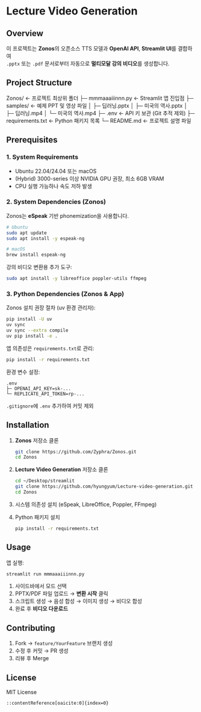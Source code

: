 
# Lecture Video Generation

## Overview
이 프로젝트는 **Zonos**의 오픈소스 TTS 모델과 **OpenAI API**, **Streamlit UI**를 결합하여  
`.pptx` 또는 `.pdf` 문서로부터 자동으로 **멀티모달 강의 비디오**를 생성합니다.

## Project Structure

Zonos/                          ← 프로젝트 최상위 폴더
├─ mmmaaaiiinnn.py              ← Streamlit 앱 진입점
├─ samples/                     ← 예제 PPT 및 영상 파일
│   ├─ 딥러닝.pptx
│   ├─ 미국의 역사.pptx
│   ├─ 딥러닝.mp4
│   └─ 미국의 역사.mp4
├─ .env                         ← API 키 보관 (Git 추적 제외)
├─ requirements.txt             ← Python 패키지 목록
└─ README.md                    ← 프로젝트 설명 파일

## Prerequisites

### 1. System Requirements
- Ubuntu 22.04/24.04 또는 macOS  
- (Hybrid) 3000-series 이상 NVIDIA GPU 권장, 최소 6GB VRAM  
- CPU 실행 가능하나 속도 저하 발생

### 2. System Dependencies (Zonos)  
Zonos는 **eSpeak** 기반 phonemization을 사용합니다.  
```bash
# Ubuntu
sudo apt update
sudo apt install -y espeak-ng

# macOS
brew install espeak-ng
````

강의 비디오 변환용 추가 도구:

```bash
sudo apt install -y libreoffice poppler-utils ffmpeg
```

### 3. Python Dependencies (Zonos & App)

Zonos 설치 권장 절차 (uv 환경 관리자):

```bash
pip install -U uv
uv sync
uv sync --extra compile
uv pip install -e .
```

앱 의존성은 `requirements.txt`로 관리:

```bash
pip install -r requirements.txt
```

환경 변수 설정:

```text
.env
├─ OPENAI_API_KEY=sk-...
└─ REPLICATE_API_TOKEN=rp-...
```

`.gitignore`에 `.env` 추가하여 커밋 제외

## Installation

1. **Zonos** 저장소 클론

   ```bash
   git clone https://github.com/Zyphra/Zonos.git
   cd Zonos
   ```
2. **Lecture Video Generation** 저장소 클론

   ```bash
   cd ~/Desktop/streamlit
   git clone https://github.com/hyungyum/Lecture-video-generation.git Zonos
   cd Zonos
   ```
3. 시스템 의존성 설치 (eSpeak, LibreOffice, Poppler, FFmpeg)
4. Python 패키지 설치

   ```bash
   pip install -r requirements.txt
   ```

## Usage

앱 실행:

```bash
streamlit run mmmaaaiiinnn.py
```

1. 사이드바에서 모드 선택
2. PPTX/PDF 파일 업로드 → **변환 시작** 클릭
3. 스크립트 생성 → 음성 합성 → 이미지 생성 → 비디오 합성
4. 완료 후 **비디오 다운로드**

## Contributing

1. Fork → `feature/YourFeature` 브랜치 생성
2. 수정 후 커밋 → PR 생성
3. 리뷰 후 Merge

## License

MIT License

```
::contentReference[oaicite:0]{index=0}
```
